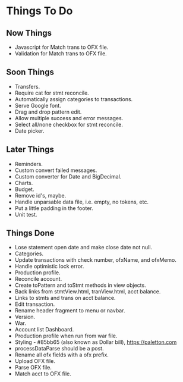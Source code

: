 # Things To Do

## Now Things

* Javascript for Match trans to OFX file. 
* Validation for Match trans to OFX file. 

## Soon Things

* Transfers.
* Require cat for stmt reconcile.
* Automatically assign categories to transactions.
* Serve Google font.
* Drag and drop pattern edit.
* Allow multiple success and error messages.
* Select all/none checkbox for stmt reconcile.
* Date picker.

## Later Things

* Reminders.
* Custom convert failed messages.
* Custom converter for Date and BigDecimal.
* Charts.
* Budget.
* Remove id's, maybe.
* Handle unparsable data file, i.e. empty, no tokens, etc.
* Put a little padding in the footer.
* Unit test.

## Things Done

* Lose statement open date and make close date not null.
* Categories.
* Update transactions with check number, ofxName, and ofxMemo.
* Handle optimistic lock error.
* Production profile.
* Reconcile account.
* Create toPattern and toStmt methods in view objects.
* Back links from stmtView.html, tranView.html, acct balance.
* Links to stmts and trans on acct balance. 
* Edit transaction.
* Rename header fragment to menu or navbar.
* Version.
* War.
* Account list Dashboard.
* Production profile when run from war file.
* Styling - #85bb65 (also known as Dollar bill), https://paletton.com
* processDataParse should be a post.
* Rename all ofx fields with a ofx prefix.
* Upload OFX file.
* Parse OFX file.
* Match acct to OFX file.
